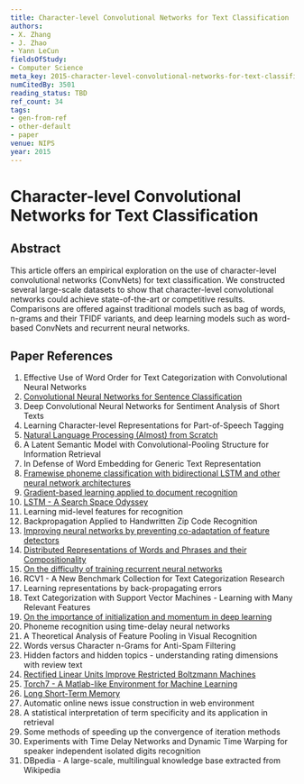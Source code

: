 ```yaml
---
title: Character-level Convolutional Networks for Text Classification
authors:
- X. Zhang
- J. Zhao
- Yann LeCun
fieldsOfStudy:
- Computer Science
meta_key: 2015-character-level-convolutional-networks-for-text-classification
numCitedBy: 3501
reading_status: TBD
ref_count: 34
tags:
- gen-from-ref
- other-default
- paper
venue: NIPS
year: 2015
---
```


# Character-level Convolutional Networks for Text Classification

## Abstract

This article offers an empirical exploration on the use of character-level convolutional networks (ConvNets) for text classification. We constructed several large-scale datasets to show that character-level convolutional networks could achieve state-of-the-art or competitive results. Comparisons are offered against traditional models such as bag of words, n-grams and their TFIDF variants, and deep learning models such as word-based ConvNets and recurrent neural networks.

## Paper References

1. Effective Use of Word Order for Text Categorization with Convolutional Neural Networks
2. [Convolutional Neural Networks for Sentence Classification](2014-convolutional-neural-networks-for-sentence-classification)
3. Deep Convolutional Neural Networks for Sentiment Analysis of Short Texts
4. Learning Character-level Representations for Part-of-Speech Tagging
5. [Natural Language Processing (Almost) from Scratch](2011-natural-language-processing-almost-from-scratch)
6. A Latent Semantic Model with Convolutional-Pooling Structure for Information Retrieval
7. In Defense of Word Embedding for Generic Text Representation
8. [Framewise phoneme classification with bidirectional LSTM and other neural network architectures](2005-framewise-phoneme-classification-with-bidirectional-lstm-and-other-neural-network-architectures)
9. [Gradient-based learning applied to document recognition](1998-gradient-based-learning-applied-to-document-recognition)
10. [LSTM - A Search Space Odyssey](2017-lstm-a-search-space-odyssey)
11. Learning mid-level features for recognition
12. Backpropagation Applied to Handwritten Zip Code Recognition
13. [Improving neural networks by preventing co-adaptation of feature detectors](2012-improving-neural-networks-by-preventing-co-adaptation-of-feature-detectors)
14. [Distributed Representations of Words and Phrases and their Compositionality](2013-distributed-representations-of-words-and-phrases-and-their-compositionality)
15. [On the difficulty of training recurrent neural networks](2013-on-the-difficulty-of-training-recurrent-neural-networks)
16. RCV1 - A New Benchmark Collection for Text Categorization Research
17. Learning representations by back-propagating errors
18. Text Categorization with Support Vector Machines - Learning with Many Relevant Features
19. [On the importance of initialization and momentum in deep learning](2013-on-the-importance-of-initialization-and-momentum-in-deep-learning)
20. Phoneme recognition using time-delay neural networks
21. A Theoretical Analysis of Feature Pooling in Visual Recognition
22. Words versus Character n-Grams for Anti-Spam Filtering
23. Hidden factors and hidden topics - understanding rating dimensions with review text
24. [Rectified Linear Units Improve Restricted Boltzmann Machines](2010-rectified-linear-units-improve-restricted-boltzmann-machines)
25. [Torch7 - A Matlab-like Environment for Machine Learning](2011-torch7-a-matlab-like-environment-for-machine-learning)
26. [Long Short-Term Memory](1997-long-short-term-memory)
27. Automatic online news issue construction in web environment
28. A statistical interpretation of term specificity and its application in retrieval
29. Some methods of speeding up the convergence of iteration methods
30. Experiments with Time Delay Networks and Dynamic Time Warping for speaker independent isolated digits recognition
32. DBpedia - A large-scale, multilingual knowledge base extracted from Wikipedia
